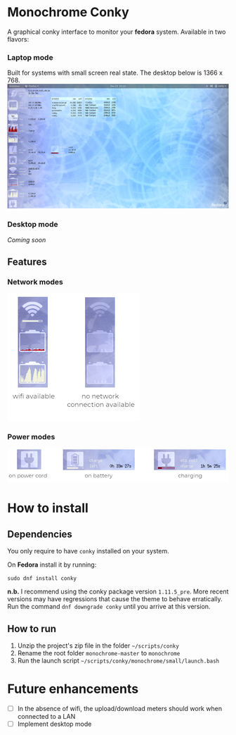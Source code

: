 # Monochrome Conky
A graphical conky interface to monitor your **fedora** system.  Available in two flavors:

### Laptop mode
Built for systems with small screen real state.  The desktop below is 1366 x 768.
![laptop](small/images/small-v04.png)

### Desktop mode
*Coming soon*

## Features
### Network modes
![network](small/images/network-modes.png)
### Power modes
![power](small/images/power-modes.png)

# How to install
## Dependencies
You only require to have `conky` installed on your system.

On **Fedora** install it by running:

```
sudo dnf install conky
```

**n.b.** I recommend using the conky package version `1.11.5_pre`.
More recent versions may have regressions that cause the theme to behave erratically.  Run the command `dnf downgrade conky` until you arrive at this version.

## How to run
1. Unzip the project's zip file in the folder `~/scripts/conky`
1. Rename the root folder `monochrome-master` to `monochrome`
1. Run the launch script `~/scripts/conky/monochrome/small/launch.bash`

# Future enhancements
- [ ] In the absence of wifi, the upload/download meters should work when connected to a LAN
- [ ] Implement desktop mode
